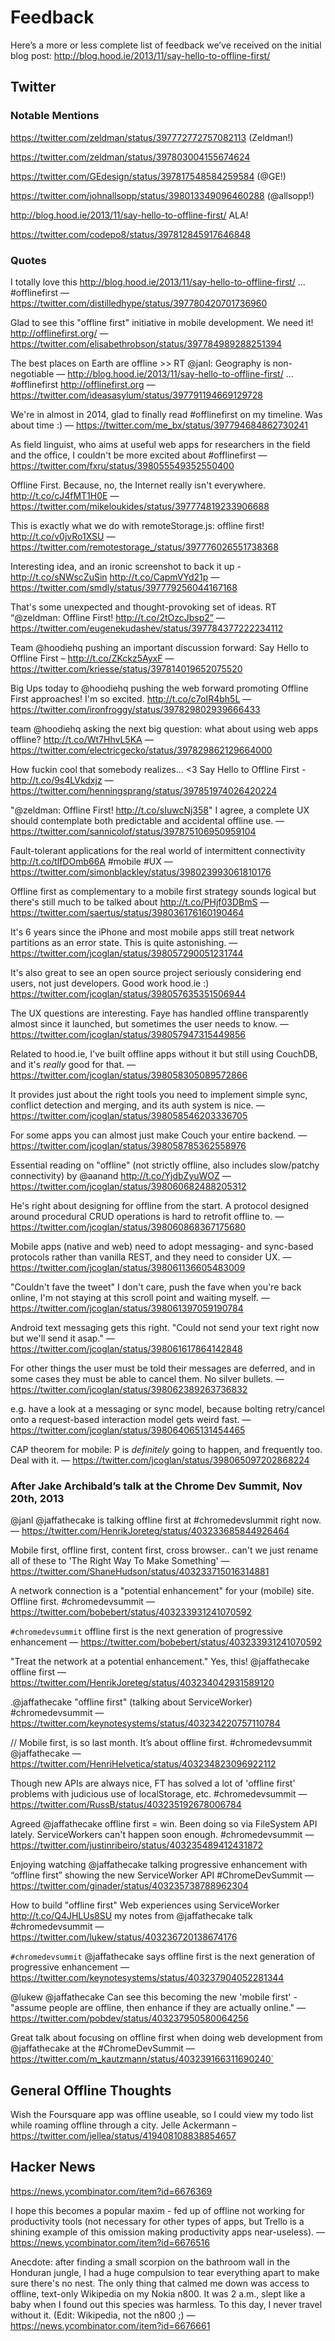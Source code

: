# Feedback

Here’s a more or less complete list of feedback we’ve received on the initial blog post: http://blog.hood.ie/2013/11/say-hello-to-offline-first/

## Twitter

### Notable Mentions

https://twitter.com/zeldman/status/397772772757082113 (Zeldman!)

https://twitter.com/zeldman/status/397803004155674624

https://twitter.com/GEdesign/status/397817548584259584 (@GE!)

https://twitter.com/johnallsopp/status/398013349096460288 (@allsopp!)

http://blog.hood.ie/2013/11/say-hello-to-offline-first/ ALA!

https://twitter.com/codepo8/status/397812845917646848


### Quotes

I totally love this http://blog.hood.ie/2013/11/say-hello-to-offline-first/ … #offlinefirst — https://twitter.com/distilledhype/status/397780420701736960

Glad to see this "offline first" initiative in mobile development. We need it! http://offlinefirst.org/ — https://twitter.com/elisabethrobson/status/397784989288251394

The best places on Earth are offline >> RT @janl: Geography is non-negotiable — http://blog.hood.ie/2013/11/say-hello-to-offline-first/ … #offlinefirst http://offlinefirst.org — https://twitter.com/ideasasylum/status/397791194669129728

We're in almost in 2014, glad to finally read #offlinefirst on my timeline. Was about time :) — https://twitter.com/me_bx/status/397794684862730241

As field linguist, who aims at useful web apps for researchers in the field and the office, I couldn't be more excited about #offlinefirst — https://twitter.com/fxru/status/398055549352550400

Offline First. Because, no, the Internet really isn't everywhere.  http://t.co/cJ4fMT1H0E — https://twitter.com/mikeloukides/status/397774819233906688

This is exactly what we do with remoteStorage.js: offline first! http://t.co/v0jvRo1XSU — https://twitter.com/remotestorage_/status/397776026551738368

Interesting idea, and an ironic screenshot to back it up - http://t.co/sNWscZuSin http://t.co/CapmVYd21p — https://twitter.com/smdly/status/397779256044167168

That's some unexpected and thought-provoking set of ideas. RT “@zeldman: Offline First! http://t.co/2tOzcJbsp2” — https://twitter.com/eugenekudashev/status/397784377222234112

Team @hoodiehq pushing an important discussion forward: Say Hello to Offline First – http://t.co/ZKckz5AyxF — https://twitter.com/kriesse/status/397814019652075520

Big Ups today to @hoodiehq pushing the web forward promoting Offline First approaches! I'm so excited. http://t.co/c7oIR4bh5L — https://twitter.com/ironfroggy/status/397829802939666433

team @hoodiehq asking the next big question: what about using web apps offline? http://t.co/Wt7HhvL5KA — https://twitter.com/electricgecko/status/397829862129664000

How fuckin cool that somebody realizes... <3 Say Hello to Offline First - http://t.co/9s4LVkdxjz — https://twitter.com/henningsprang/status/397851974026420224

"@zeldman: Offline First! http://t.co/sIuwcNj358" I agree, a complete UX should contemplate both predictable and accidental offline use. — https://twitter.com/sannicolof/status/397875106950959104

Fault-tolerant applications for the real world of intermittent connectivity http://t.co/tlfDOmb66A #mobile #UX — https://twitter.com/simonblackley/status/398023993061810176

Offline first as complementary to a mobile first strategy sounds logical but there's still much to be talked about http://t.co/PHjf03DBmS — https://twitter.com/saertus/status/398036176160190464

It's 6 years since the iPhone and most mobile apps still treat network partitions as an error state. This is quite astonishing. — https://twitter.com/jcoglan/status/398057290051231744

It's also great to see an open source project seriously considering end users, not just developers. Good work hood.ie :) https://twitter.com/jcoglan/status/398057635351506944

The UX questions are interesting. Faye has handled offline transparently almost since it launched, but sometimes the user needs to know. — https://twitter.com/jcoglan/status/398057947315449856

Related to hood.ie, I've built offline apps without it but still using CouchDB, and it's *really* good for that. — https://twitter.com/jcoglan/status/398058305089572866

It provides just about the right tools you need to implement simple sync, conflict detection and merging, and its auth system is nice. — https://twitter.com/jcoglan/status/398058546203336705

For some apps you can almost just make Couch your entire backend. — https://twitter.com/jcoglan/status/398058785362558976

Essential reading on "offline" (not strictly offline, also includes slow/patchy connectivity) by @aanand http://t.co/YjdbZyuWOZ — https://twitter.com/jcoglan/status/398060682488205312

He's right about designing for offline from the start. A protocol designed around procedural CRUD operations is hard to retrofit offline to. — https://twitter.com/jcoglan/status/398060868367175680

Mobile apps (native and web) need to adopt messaging- and sync-based protocols rather than vanilla REST, and they need to consider UX. — https://twitter.com/jcoglan/status/398061136605483009

"Couldn't fave the tweet" I don't care, push the fave when you're back online, I'm not staying at this scroll point and waiting myself. — https://twitter.com/jcoglan/status/398061397059190784

Android text messaging gets this right. "Could not send your text right now but we'll send it asap." — https://twitter.com/jcoglan/status/398061617864142848

For other things the user must be told their messages are deferred, and in some cases they must be able to cancel them. No silver bullets. — https://twitter.com/jcoglan/status/398062389263736832

e.g. have a look at a messaging or sync model, because bolting retry/cancel onto a request-based interaction model gets weird fast. — https://twitter.com/jcoglan/status/398064065131454465

CAP theorem for mobile: P is *definitely* going to happen, and frequently too. Deal with it. — https://twitter.com/jcoglan/status/398065097202868224


### After Jake Archibald’s talk at the Chrome Dev Summit, Nov 20th, 2013

@janl @jaffathecake is talking offline first at #chromedevslummit right now. — https://twitter.com/HenrikJoreteg/status/403233685844926464

Mobile first, offline first, content first, cross browser.. can't we just rename all of these to 'The Right Way To Make Something' — https://twitter.com/ShaneHudson/status/403233715016314881

A network connection is a "potential enhancement" for your (mobile) site.  Offline first.  #chromedevsummit — https://twitter.com/bobebert/status/403233931241070592

`#chromedevsummit` offline first is the next generation of progressive enhancement — https://twitter.com/bobebert/status/403233931241070592

"Treat the network at a potential enhancement." Yes, this! @jaffathecake offline first — https://twitter.com/HenrikJoreteg/status/403234042931589120

.@jaffathecake "offline first" (talking about ServiceWorker) #chromedevsummit — https://twitter.com/keynotesystems/status/403234220757110784

// Mobile first, is so last month. It’s about offline first. #chromedevsummit @jaffathecake — https://twitter.com/HenriHelvetica/status/403234823096922112

Though new APIs are always nice, FT has solved a lot of 'offline first' problems with judicious use of localStorage, etc. #chromedevsummit — https://twitter.com/RussB/status/403235192678006784

Agreed @jaffathecake offline first = win. Been doing so via FileSystem API lately. ServiceWorkers can't happen soon enough. #chromedevsummit — https://twitter.com/justinribeiro/status/403235489412431872

Enjoying watching @jaffathecake talking progressive enhancement with “offline first” showing the new ServiceWorker API #ChromeDevSummit — https://twitter.com/ginader/status/403235738788962304

How to build "offline first" Web experiences using ServiceWorker
http://t.co/Q4JHLUs8SU my notes from @jaffathecake talk #chromedevsummit — https://twitter.com/lukew/status/403236720138674176

`#chromedevsummit` @jaffathecake says offline first is the next generation of progressive enhancement — https://twitter.com/keynotesystems/status/403237904052281344

@lukew @jaffathecake Can see this becoming the new 'mobile first' - "assume people are offline, then enhance if they are actually online." — https://twitter.com/pobdev/status/403237950580064256

Great talk about focusing on offline first when doing web development from @jaffathecake at the #ChromeDevSummit — https://twitter.com/m_kautzmann/status/403239166311690240`

## General Offline Thoughts

Wish the Foursquare app was offline useable, so I could view my todo list while roaming offline through a city.
Jelle Ackermann – https://twitter.com/jellea/status/419408108838854657

## Hacker News

https://news.ycombinator.com/item?id=6676369

I hope this becomes a popular maxim - fed up of offline not working for productivity tools (not necessary for other types of apps, but Trello is a shining example of this omission making productivity apps near-useless). — https://news.ycombinator.com/item?id=6676516

Anecdote: after finding a small scorpion on the bathroom wall in the Honduran jungle, I had a huge compulsion to tear everything apart to make sure there's no nest. The only thing that calmed me down was access to offline, text-only Wikipedia on my Nokia n800. It was 2 a.m., slept like a baby when I found out this species was harmless. To this day, I never travel without it. (Edit: Wikipedia, not the n800 ;) — https://news.ycombinator.com/item?id=6676661
 
